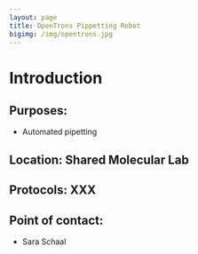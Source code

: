 ```yaml
---
layout: page
title: OpenTrons Pippetting Robot
bigimg: /img/opentrons.jpg
---
```

# Introduction

## Purposes: 
- Automated pipetting

## Location: Shared Molecular Lab

## Protocols: XXX

## Point of contact: 
 - Sara Schaal
